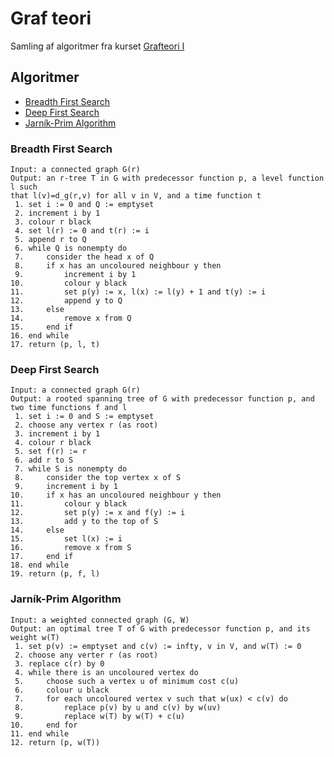 # Graf teori
Samling af algoritmer fra kurset [Grafteori I](https://kursuskatalog.au.dk/da/course/121043/Grafteori-1) 

## Algoritmer
- [Breadth First Search](#Breadth-First-Search)
- [Deep First Search](#Deep-First-Search)
- [Jarník-Prim Algorithm](#Jarník-Prim-Algorithm)

### Breadth First Search
```
Input: a connected graph G(r)
Output: an r-tree T in G with predecessor function p, a level function l such
that l(v)=d_g(r,v) for all v in V, and a time function t
 1. set i := 0 and Q := emptyset
 2. increment i by 1
 3. colour r black
 4. set l(r) := 0 and t(r) := i
 5. append r to Q
 6. while Q is nonempty do
 7.     consider the head x of Q
 8.     if x has an uncoloured neighbour y then
 9.         increment i by 1
10.         colour y black
11.         set p(y) := x, l(x) := l(y) + 1 and t(y) := i
12.         append y to Q
13.     else
14.         remove x from Q
15.     end if
16. end while
17. return (p, l, t)
```

### Deep First Search
```
Input: a connected graph G(r)
Output: a rooted spanning tree of G with predecessor function p, and two time functions f and l
 1. set i := 0 and S := emptyset
 2. choose any vertex r (as root)
 3. increment i by 1
 4. colour r black
 5. set f(r) := r
 6. add r to S
 7. while S is nonempty do
 8.     consider the top vertex x of S
 9.     increment i by 1
10.     if x has an uncoloured neighbour y then
11.         colour y black
12.         set p(y) := x and f(y) := i
13.         add y to the top of S
14.     else
15.         set l(x) := i
16.         remove x from S
17.     end if
18. end while
19. return (p, f, l)
```

### Jarník-Prim Algorithm
```
Input: a weighted connected graph (G, W)
Output: an optimal tree T of G with predecessor function p, and its weight w(T)
 1. set p(v) := emptyset and c(v) := infty, v in V, and w(T) := 0
 2. choose any verter r (as root)
 3. replace c(r) by 0
 4. while there is an uncoloured vertex do
 5.     choose such a vertex u of minimum cost c(u)
 6.     colour u black
 7.     for each uncoloured vertex v such that w(ux) < c(v) do
 8.         replace p(v) by u and c(v) by w(uv)
 9.         replace w(T) by w(T) + c(u)
10.     end for
11. end while
12. return (p, w(T))
```
